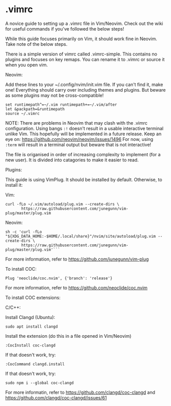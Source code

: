 # .vimrc
A novice guide to setting up a .vimrc file in Vim/Neovim. Check out the wiki for useful commands if you've followed the below steps!

While this guide focuses primarily on Vim, it should work fine in Neovim. Take note of the below steps.

There is a simple version of vimrc called .vimrc-simple. This contains no plugins and focuses on key remaps. You can rename it to .vimrc or source it when you open vim.

Neovim:

Add these lines to your ~/.config/nvim/init.vim file. If you can't find it, make one!
Everything should carry over including themes and plugins. But beware as some plugins may not be cross-compatible!

```
set runtimepath^=~/.vim runtimepath+=~/.vim/after
let &packpath=&runtimepath
source ~/.vimrc
```

NOTE:
There are problems in Neovim that may clash with the .vimrc configuration.
Using bangs ```:!``` doesn't result in a usable interactive terminal unlike Vim.
This hopefully will be implemented in a future release. Keep an eye on: https://github.com/neovim/neovim/issues/1496
For now, using ```:term``` will result in a terminal output but beware that is not interactive!


The file is origanised in order of increasing complexity to implement (for a new user). It is divided into catagories to make it easier to read.


Plugins:

This guide is using VimPlug. It should be installed by default. Otherwise, to install it:

Vim:

```
curl -fLo ~/.vim/autoload/plug.vim --create-dirs \
       https://raw.githubusercontent.com/junegunn/vim-plug/master/plug.vim
```
    
    
Neovim: 

```
sh -c 'curl -fLo "${XDG_DATA_HOME:-$HOME/.local/share}"/nvim/site/autoload/plug.vim --create-dirs \
       https://raw.githubusercontent.com/junegunn/vim-plug/master/plug.vim'```
```
For more information, refer to https://github.com/junegunn/vim-plug


To install COC:

  ```
  Plug 'neoclide/coc.nvim', {'branch': 'release'}
  ```

For more information, refer to https://github.com/neoclide/coc.nvim


To install COC extensions:

C/C++:

Install Clangd (Ubuntu):
  ```
  sudo apt install clangd
  ```
 
 Install the extension (do this in a file opened in Vim/Neovim)
 ```
 :CocInstall coc-clangd
 ```
 If that doesn't work, try:
 ```
 :CocCommand clangd.install
 ```
 If that doesn't work, try:
 ```
 sudo npm i --global coc-clangd
 ```
 
 For more informatin, refer to https://github.com/clangd/coc-clangd and https://github.com/clangd/coc-clangd/issues/61
 

